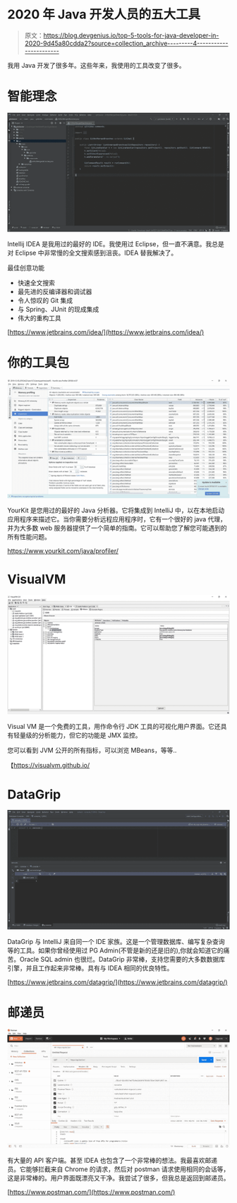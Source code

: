# 2020 年 Java 开发人员的五大工具

> 原文：<https://blog.devgenius.io/top-5-tools-for-java-developer-in-2020-9d45a80cdda2?source=collection_archive---------4----------------------->

我用 Java 开发了很多年。这些年来，我使用的工具改变了很多。

# 智能理念

![](img/dc6061372044a0077d4441c0e5ba8a26.png)

Intellij IDEA 是我用过的最好的 IDE。我使用过 Eclipse，但一直不满意。我总是对 Eclipse 中非常慢的全文搜索感到沮丧。IDEA 替我解决了。

最佳创意功能

*   快速全文搜索
*   最先进的反编译器和调试器
*   令人惊叹的 Git 集成
*   与 Spring、JUnit 的现成集成
*   伟大的重构工具

[https://www.jetbrains.com/idea/](https://www.jetbrains.com/idea/)

# 你的工具包

![](img/1f81185b807a347de1ec42d90b1541b0.png)

YourKit 是您用过的最好的 Java 分析器。它将集成到 IntelliJ 中，以在本地启动应用程序来描述它。当你需要分析远程应用程序时，它有一个很好的 java 代理，并为大多数 web 服务器提供了一个简单的指南。它可以帮助您了解您可能遇到的所有性能问题。

https://www.yourkit.com/java/profiler/

# VisualVM

![](img/c655c9aefe83392639758a86ba409135.png)

Visual VM 是一个免费的工具，用作命令行 JDK 工具的可视化用户界面。它还具有轻量级的分析能力，但它的功能是 JMX 监控。

您可以看到 JVM 公开的所有指标，可以浏览 MBeans，等等..

【https://visualvm.github.io/ 

# DataGrip

![](img/abf9281d2c904cad9f6a2a0b5b6972c6.png)

DataGrip 与 IntelliJ 来自同一个 IDE 家族。这是一个管理数据库、编写复杂查询等的工具。如果你曾经使用过 PG Admin(不管是新的还是旧的),你就会知道它的痛苦。Oracle SQL admin 也很烂。DataGrip 非常棒，支持您需要的大多数数据库引擎，并且工作起来非常棒。具有与 IDEA 相同的优良特性。

[https://www.jetbrains.com/datagrip/](https://www.jetbrains.com/datagrip/)

# 邮递员

![](img/b2e4bd370fa92ddc00e89900b1586d05.png)

有大量的 API 客户端。甚至 IDEA 也包含了一个非常棒的想法。我最喜欢邮递员。它能够拦截来自 Chrome 的请求，然后对 postman 请求使用相同的会话等，这是非常棒的。用户界面既漂亮又干净。我尝试了很多，但我总是返回到邮递员。

[https://www.postman.com/](https://www.postman.com/)